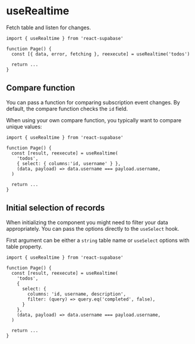 # useRealtime

Fetch table and listen for changes.

```tsx highlight=4
import { useRealtime } from 'react-supabase'

function Page() {
  const [{ data, error, fetching }, reexecute] = useRealtime('todos')

  return ...
}
```

## Compare function

You can pass a function for comparing subscription event changes. By default, the compare function checks the `id` field.

When using your own compare function, you typically want to compare unique values:

```tsx highlight=6
import { useRealtime } from 'react-supabase'

function Page() {
  const [result, reexecute] = useRealtime(
    'todos',
    { select: { columns:'id, username' } },
    (data, payload) => data.username === payload.username,
  )

  return ...
}
```

## Initial selection of records

When initializing the component you might need to filter your data appropriately. You can pass the options directly to the `useSelect` hook.

First argument can be either a `string` table name or `useSelect` options with table property.

```tsx highlight=7,8,9,10
import { useRealtime } from 'react-supabase'

function Page() {
  const [result, reexecute] = useRealtime(
    'todos',
    {
      select: {
        columns: 'id, username, description',
        filter: (query) => query.eq('completed', false),
      }
    },
    (data, payload) => data.username === payload.username,
  )

  return ...
}
```
